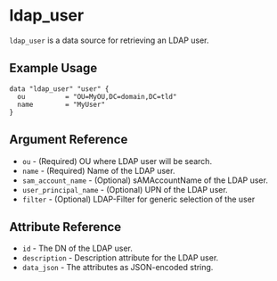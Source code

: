 # ldap_user

`ldap_user` is a data source for retrieving an LDAP user.

## Example Usage

```hcl
data "ldap_user" "user" {
  ou          = "OU=MyOU,DC=domain,DC=tld"
  name        = "MyUser"
}
```

## Argument Reference

* `ou` - (Required) OU where LDAP user will be search.
* `name` - (Required) Name of the LDAP user.
* `sam_account_name` - (Optional) sAMAccountName of the LDAP user.
* `user_principal_name` - (Optional) UPN of the LDAP user.
* `filter` - (Optional) LDAP-Filter for generic selection of the user

## Attribute Reference

* `id` - The DN of the LDAP user.
* `description` - Description attribute for the LDAP user.
* `data_json` - The attributes as JSON-encoded string.